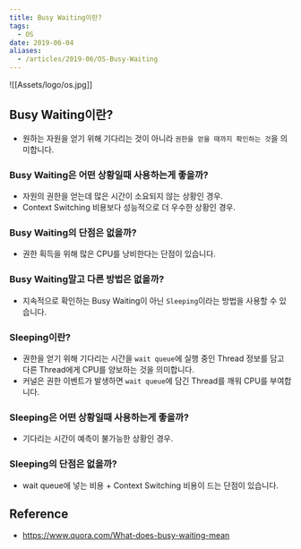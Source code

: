 ```yaml
---
title: Busy Waiting이란?
tags:
  - OS
date: 2019-06-04
aliases: 
  - /articles/2019-06/OS-Busy-Waiting
---
```


![[Assets/logo/os.jpg]]


## Busy Waiting이란?
- 원하는 자원을 얻기 위해 기다리는 것이 아니라 `권한을 얻을 때까지 확인하는 것`을 의미합니다.

### Busy Waiting은 어떤 상황일때 사용하는게 좋을까?
- 자원의 권한을 얻는데 많은 시간이 소요되지 않는 상황인 경우.
- Context Switching 비용보다 성능적으로 더 우수한 상황인 경우.

### Busy Waiting의 단점은 없을까?
- 권한 획득을 위해 많은 CPU를 낭비한다는 단점이 있습니다.

### Busy Waiting말고 다른 방법은 없을까?
- 지속적으로 확인하는 Busy Waiting이 아닌 `Sleeping`이라는 방법을 사용할 수 있습니다.

### Sleeping이란?
- 권한을 얻기 위해 기다리는 시간을 `wait queue`에 실행 중인 Thread 정보를 담고 다른 Thread에게 CPU를 양보하는 것을 의미합니다.
- 커널은 권한 이벤트가 발생하면 `wait queue`에 담긴 Thread를 깨워 CPU를 부여합니다.

### Sleeping은 어떤 상황일때 사용하는게 좋을까?
- 기다리는 시간이 예측이 불가능한 상황인 경우.

### Sleeping의 단점은 없을까?
- wait queue에 넣는 비용 + Context Switching 비용이 드는 단점이 있습니다.

## Reference
- <https://www.quora.com/What-does-busy-waiting-mean>
